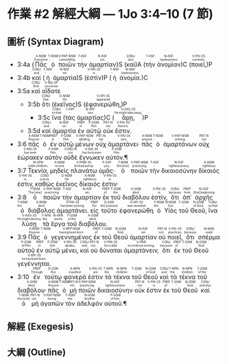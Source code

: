 # 作業 #2 解經大綱 — 1Jo 3:4–10 (7 節)


## 圖析 (Syntax Diagram)

-  3:4a {<RUBY><ruby>Πᾶς<rt>Everyone</rt></ruby><rt>A-NSM</rt></RUBY> <RUBY><ruby>ὁ<rt>‑</rt></ruby><rt>T-NSM</rt></RUBY> <RUBY><ruby>ποιῶν<rt>committing</rt></ruby><rt>V-PAP-NSM</rt></RUBY> <RUBY><ruby>τὴν<rt>‑</rt></ruby><rt>T-ASF</rt></RUBY> <RUBY><ruby>ἁμαρτίαν<rt>sin‚</rt></ruby><rt>N-ASF</rt></RUBY>}S (<RUBY><ruby>καὶ<rt>also</rt></ruby><rt>CONJ</rt></RUBY>)A (<RUBY><ruby>τὴν<rt>‑</rt></ruby><rt>T-ASF</rt></RUBY> <RUBY><ruby>ἀνομίαν<rt>lawlessness</rt></ruby><rt>N-ASF</rt></RUBY>)C (<RUBY><ruby>ποιεῖ‚<rt>commits;</rt></ruby><rt>V-PAI-3S</rt></RUBY>)P
-  3:4b <RUBY><ruby>καὶ<rt>and</rt></ruby><rt>CONJ</rt></RUBY> (<RUBY><ruby>ἡ<rt>‑</rt></ruby><rt>T-NSF</rt></RUBY> <RUBY><ruby>ἁμαρτία<rt>sin</rt></ruby><rt>N-NSF</rt></RUBY>)S (<RUBY><ruby>ἐστὶν<rt>is</rt></ruby><rt>V-PAI-3S</rt></RUBY>)P (<RUBY><ruby>ἡ<rt>‑</rt></ruby><rt>T-NSF</rt></RUBY> <RUBY><ruby>ἀνομία.<rt>lawlessness.</rt></ruby><rt>N-NSF</rt></RUBY>)C 
-  3:5a <RUBY><ruby>καὶ<rt>And</rt></ruby><rt>CONJ</rt></RUBY> <RUBY><ruby>οἴδατε<rt>you know</rt></ruby><rt>V-RAI-2P</rt></RUBY> 
	-  3:5b <RUBY><ruby>ὅτι<rt>that</rt></ruby><rt>CONJ</rt></RUBY> (<RUBY><ruby>ἐκεῖνος<rt>He</rt></ruby><rt>D-NSM</rt></RUBY>)S (<RUBY><ruby>ἐφανερώθη‚<rt>appeared</rt></ruby><rt>V-API-3S</rt></RUBY>)P
		- 3:5c <RUBY><ruby>ἵνα<rt>so that</rt></ruby><rt>CONJ</rt></RUBY> (<RUBY><ruby>τὰς<rt>‑</rt></ruby><rt>T-APF</rt></RUBY> <RUBY><ruby>ἁμαρτίας<rt>sins</rt></ruby><rt>N-APF</rt></RUBY>)C (<RUBY><ruby>ἄρῃ‚<rt>He might take away;</rt></ruby><rt>V-AAS-3S</rt></RUBY>)P 
	- 3:5d <RUBY><ruby>καὶ<rt>and</rt></ruby><rt>CONJ</rt></RUBY> <RUBY><ruby>ἁμαρτία<rt>sin</rt></ruby><rt>N-NSF</rt></RUBY> <RUBY><ruby>ἐν<rt>in</rt></ruby><rt>PREP</rt></RUBY> <RUBY><ruby>αὐτῷ<rt>Him</rt></ruby><rt>P-DSM</rt></RUBY> <RUBY><ruby>οὐκ<rt>not</rt></ruby><rt>PRT-N</rt></RUBY> <RUBY><ruby>ἔστιν.<rt>there is.</rt></ruby><rt>V-PAI-3S</rt></RUBY> 
-  3:6</rt> <RUBY><ruby>πᾶς<rt>Anyone</rt></ruby><rt>A-NSM</rt></RUBY> <RUBY><ruby>ὁ<rt>‑</rt></ruby><rt>T-NSM</rt></RUBY> <RUBY><ruby>ἐν<rt>in</rt></ruby><rt>PREP</rt></RUBY> <RUBY><ruby>αὐτῷ<rt>Him</rt></ruby><rt>P-DSM</rt></RUBY> <RUBY><ruby>μένων<rt>abiding‚</rt></ruby><rt>V-PAP-NSM</rt></RUBY> <RUBY><ruby>οὐχ<rt>not</rt></ruby><rt>PRT-N</rt></RUBY> <RUBY><ruby>ἁμαρτάνει·<rt>sins;</rt></ruby><rt>V-PAI-3S</rt></RUBY> <RUBY><ruby>πᾶς<rt>anyone</rt></ruby><rt>A-NSM</rt></RUBY> <RUBY><ruby>ὁ<rt>‑</rt></ruby><rt>T-NSM</rt></RUBY> <RUBY><ruby>ἁμαρτάνων<rt>sinning‚</rt></ruby><rt>V-PAP-NSM</rt></RUBY> <RUBY><ruby>οὐχ<rt>not</rt></ruby><rt>PRT-N</rt></RUBY> <RUBY><ruby>ἑώρακεν<rt>has seen</rt></ruby><rt>V-RAI-3S</rt></RUBY> <RUBY><ruby>αὐτὸν<rt>Him‚</rt></ruby><rt>P-ASM</rt></RUBY> <RUBY><ruby>οὐδὲ<rt>nor</rt></ruby><rt>CONJ-N</rt></RUBY> <RUBY><ruby>ἔγνωκεν<rt>has he known</rt></ruby><rt>V-RAI-3S</rt></RUBY> <RUBY><ruby>αὐτόν.¶<rt>Him.</rt></ruby><rt>P-ASM</rt></RUBY> 
-  3:7</rt> <RUBY><ruby>Τεκνία‚<rt>Little children‚</rt></ruby><rt>N-VPN</rt></RUBY> <RUBY><ruby>μηδεὶς<rt>no one</rt></ruby><rt>A-NSM</rt></RUBY> <RUBY><ruby>πλανάτω<rt>let lead astray</rt></ruby><rt>V-PAM-3S</rt></RUBY> <RUBY><ruby>ὑμᾶς·<rt>you;</rt></ruby><rt>P-2AP</rt></RUBY> <RUBY><ruby>ὁ<rt>the [one]</rt></ruby><rt>T-NSM</rt></RUBY> <RUBY><ruby>ποιῶν<rt>practicing</rt></ruby><rt>V-PAP-NSM</rt></RUBY> <RUBY><ruby>τὴν<rt>‑</rt></ruby><rt>T-ASF</rt></RUBY> <RUBY><ruby>δικαιοσύνην<rt>righteousness‚</rt></ruby><rt>N-ASF</rt></RUBY> <RUBY><ruby>δίκαιός<rt>righteous</rt></ruby><rt>A-NSM</rt></RUBY> <RUBY><ruby>ἐστιν‚<rt>is‚</rt></ruby><rt>V-PAI-3S</rt></RUBY> <RUBY><ruby>καθὼς<rt>just as</rt></ruby><rt>CONJ</rt></RUBY> <RUBY><ruby>ἐκεῖνος<rt>He</rt></ruby><rt>D-NSM</rt></RUBY> <RUBY><ruby>δίκαιός<rt>righteous</rt></ruby><rt>A-NSM</rt></RUBY> <RUBY><ruby>ἐστιν·<rt>is.</rt></ruby><rt>V-PAI-3S</rt></RUBY> 
-  3:8</rt> <RUBY><ruby>ὁ<rt>The [one]</rt></ruby><rt>T-NSM</rt></RUBY> <RUBY><ruby>ποιῶν<rt>practicing</rt></ruby><rt>V-PAP-NSM</rt></RUBY> <RUBY><ruby>τὴν<rt>‑</rt></ruby><rt>T-ASF</rt></RUBY> <RUBY><ruby>ἁμαρτίαν<rt>sin‚</rt></ruby><rt>N-ASF</rt></RUBY> <RUBY><ruby>ἐκ<rt>of</rt></ruby><rt>PREP</rt></RUBY> <RUBY><ruby>τοῦ<rt>the</rt></ruby><rt>T-GSM</rt></RUBY> <RUBY><ruby>διαβόλου<rt>devil</rt></ruby><rt>A-GSM</rt></RUBY> <RUBY><ruby>ἐστίν‚<rt>is‚</rt></ruby><rt>V-PAI-3S</rt></RUBY> <RUBY><ruby>ὅτι<rt>because</rt></ruby><rt>CONJ</rt></RUBY> <RUBY><ruby>ἀπ᾽<rt>from</rt></ruby><rt>PREP</rt></RUBY> <RUBY><ruby>ἀρχῆς<rt>[the] beginning</rt></ruby><rt>N-GSF</rt></RUBY> <RUBY><ruby>ὁ<rt>the</rt></ruby><rt>T-NSM</rt></RUBY> <RUBY><ruby>διάβολος<rt>devil</rt></ruby><rt>A-NSM</rt></RUBY> <RUBY><ruby>ἁμαρτάνει.<rt>has been sinning.</rt></ruby><rt>V-PAI-3S</rt></RUBY> <RUBY><ruby>εἰς<rt>For</rt></ruby><rt>PREP</rt></RUBY> <RUBY><ruby>τοῦτο<rt>this [reason]</rt></ruby><rt>D-ASN</rt></RUBY> <RUBY><ruby>ἐφανερώθη<rt>was revealed</rt></ruby><rt>V-API-3S</rt></RUBY> <RUBY><ruby>ὁ<rt>the</rt></ruby><rt>T-NSM</rt></RUBY> <RUBY><ruby>Υἱὸς<rt>Son</rt></ruby><rt>N-NSM</rt></RUBY> <RUBY><ruby>τοῦ<rt>‑</rt></ruby><rt>T-GSM</rt></RUBY> <RUBY><ruby>Θεοῦ‚<rt>of God‚</rt></ruby><rt>N-GSM</rt></RUBY> <RUBY><ruby>ἵνα<rt>so that</rt></ruby><rt>CONJ</rt></RUBY> <RUBY><ruby>λύσῃ<rt>He might destroy</rt></ruby><rt>V-AAS-3S</rt></RUBY> <RUBY><ruby>τὰ<rt>the</rt></ruby><rt>T-APN</rt></RUBY> <RUBY><ruby>ἔργα<rt>works</rt></ruby><rt>N-APN</rt></RUBY> <RUBY><ruby>τοῦ<rt>of the</rt></ruby><rt>T-GSM</rt></RUBY> <RUBY><ruby>διαβόλου.<rt>devil.</rt></ruby><rt>A-GSM</rt></RUBY> 
-  3:9</rt> <RUBY><ruby>Πᾶς<rt>Anyone</rt></ruby><rt>A-NSM</rt></RUBY> <RUBY><ruby>ὁ<rt>‑</rt></ruby><rt>T-NSM</rt></RUBY> <RUBY><ruby>γεγεννημένος<rt>having been born</rt></ruby><rt>V-RPP-NSM</rt></RUBY> <RUBY><ruby>ἐκ<rt>of</rt></ruby><rt>PREP</rt></RUBY> <RUBY><ruby>τοῦ<rt>‑</rt></ruby><rt>T-GSM</rt></RUBY> <RUBY><ruby>Θεοῦ<rt>God‚</rt></ruby><rt>N-GSM</rt></RUBY> <RUBY><ruby>ἁμαρτίαν<rt>sin</rt></ruby><rt>N-ASF</rt></RUBY> <RUBY><ruby>οὐ<rt>not</rt></ruby><rt>PRT-N</rt></RUBY> <RUBY><ruby>ποιεῖ‚<rt>practices‚</rt></ruby><rt>V-PAI-3S</rt></RUBY> <RUBY><ruby>ὅτι<rt>because</rt></ruby><rt>CONJ</rt></RUBY> <RUBY><ruby>σπέρμα<rt>seed</rt></ruby><rt>N-NSN</rt></RUBY> <RUBY><ruby>αὐτοῦ<rt>of Him</rt></ruby><rt>P-GSM</rt></RUBY> <RUBY><ruby>ἐν<rt>in</rt></ruby><rt>PREP</rt></RUBY> <RUBY><ruby>αὐτῷ<rt>him</rt></ruby><rt>P-DSM</rt></RUBY> <RUBY><ruby>μένει‚<rt>abides‚</rt></ruby><rt>V-PAI-3S</rt></RUBY> <RUBY><ruby>καὶ<rt>and</rt></ruby><rt>CONJ</rt></RUBY> <RUBY><ruby>οὐ<rt>not</rt></ruby><rt>PRT-N</rt></RUBY> <RUBY><ruby>δύναται<rt>he is able</rt></ruby><rt>V-PNI-3S</rt></RUBY> <RUBY><ruby>ἁμαρτάνειν‚<rt>to continue sinning‚</rt></ruby><rt>V-PAN</rt></RUBY> <RUBY><ruby>ὅτι<rt>because</rt></ruby><rt>CONJ</rt></RUBY> <RUBY><ruby>ἐκ<rt>of</rt></ruby><rt>PREP</rt></RUBY> <RUBY><ruby>τοῦ<rt>‑</rt></ruby><rt>T-GSM</rt></RUBY> <RUBY><ruby>Θεοῦ<rt>God</rt></ruby><rt>N-GSM</rt></RUBY> <RUBY><ruby>γεγέννηται.<rt>he has been born.</rt></ruby><rt>V-RPI-3S</rt></RUBY> 
-  3:10</rt> <RUBY><ruby>ἐν<rt>Through</rt></ruby><rt>PREP</rt></RUBY> <RUBY><ruby>τούτῳ<rt>this</rt></ruby><rt>D-DSN</rt></RUBY> <RUBY><ruby>φανερά<rt>manifest</rt></ruby><rt>A-NPN</rt></RUBY> <RUBY><ruby>ἐστιν<rt>are</rt></ruby><rt>V-PAI-3S</rt></RUBY> <RUBY><ruby>τὰ<rt>the</rt></ruby><rt>T-NPN</rt></RUBY> <RUBY><ruby>τέκνα<rt>children</rt></ruby><rt>N-NPN</rt></RUBY> <RUBY><ruby>τοῦ<rt>‑</rt></ruby><rt>T-GSM</rt></RUBY> <RUBY><ruby>Θεοῦ<rt>of God</rt></ruby><rt>N-GSM</rt></RUBY> <RUBY><ruby>καὶ<rt>and</rt></ruby><rt>CONJ</rt></RUBY> <RUBY><ruby>τὰ<rt>the</rt></ruby><rt>T-NPN</rt></RUBY> <RUBY><ruby>τέκνα<rt>children</rt></ruby><rt>N-NPN</rt></RUBY> <RUBY><ruby>τοῦ<rt>of the</rt></ruby><rt>T-GSM</rt></RUBY> <RUBY><ruby>διαβόλου·<rt>devil:</rt></ruby><rt>A-GSM</rt></RUBY> <RUBY><ruby>πᾶς<rt>Anyone</rt></ruby><rt>A-NSM</rt></RUBY> <RUBY><ruby>ὁ<rt>‑</rt></ruby><rt>T-NSM</rt></RUBY> <RUBY><ruby>μὴ<rt>not</rt></ruby><rt>PRT-N</rt></RUBY> <RUBY><ruby>ποιῶν<rt>practicing</rt></ruby><rt>V-PAP-NSM</rt></RUBY> <RUBY><ruby>δικαιοσύνην<rt>righteousness</rt></ruby><rt>N-ASF</rt></RUBY> <RUBY><ruby>οὐκ<rt>not</rt></ruby><rt>PRT-N</rt></RUBY> <RUBY><ruby>ἔστιν<rt>is</rt></ruby><rt>V-PAI-3S</rt></RUBY> <RUBY><ruby>ἐκ<rt>of</rt></ruby><rt>PREP</rt></RUBY> <RUBY><ruby>τοῦ<rt>‑</rt></ruby><rt>T-GSM</rt></RUBY> <RUBY><ruby>Θεοῦ<rt>God‚</rt></ruby><rt>N-GSM</rt></RUBY> <RUBY><ruby>καὶ<rt>and also</rt></ruby><rt>CONJ</rt></RUBY> <RUBY><ruby>ὁ<rt>the [one]</rt></ruby><rt>T-NSM</rt></RUBY> <RUBY><ruby>μὴ<rt>not</rt></ruby><rt>PRT-N</rt></RUBY> <RUBY><ruby>ἀγαπῶν<rt>loving</rt></ruby><rt>V-PAP-NSM</rt></RUBY> <RUBY><ruby>τὸν<rt>the</rt></ruby><rt>T-ASM</rt></RUBY> <RUBY><ruby>ἀδελφὸν<rt>brother</rt></ruby><rt>N-ASM</rt></RUBY> <RUBY><ruby>αὐτοῦ.¶<rt>of him.</rt></ruby><rt>P-GSM</rt></RUBY>
 
## 解經 (Exegesis)


## 大綱 (Outline)
